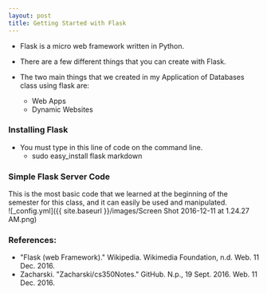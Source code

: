 ```yaml
---
layout: post
title: Getting Started with Flask
---
```


* Flask is a micro web framework written in Python.
* There are a few different things that you can create with Flask.  
  
* The two main things that we created in my Application of Databases class using flask are:
    * Web Apps
    * Dynamic Websites  
  

### Installing Flask
* You must type in this line of code on the command line.
    * sudo easy_install flask markdown

### Simple Flask Server Code
This is the most basic code that we learned at the beginning of the semester for this class, and it can easily be used and manipulated.  
![_config.yml]({{ site.baseurl }}/images/Screen Shot 2016-12-11 at 1.24.27 AM.png)

### References:
* "Flask (web Framework)." Wikipedia. Wikimedia Foundation, n.d. Web. 11 Dec. 2016.
* Zacharski. "Zacharski/cs350Notes." GitHub. N.p., 19 Sept. 2016. Web. 11 Dec. 2016.